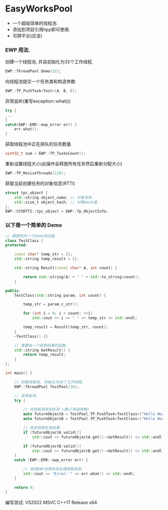 # EasyWorksPool
- 一个超级简单的线程池.
- 添加到项目引用hpp即可使用.
- 可跨平台(应该)

### EWP 用法.
创建一个线程池, 并且初始化为32个工作线程.
```cpp
EWP::ThreadPool Demo(32);
```
向线程池提交一个任务类和构造参数.
```cpp
EWP::TP_PushTask<Test>(A, B, C);
```
异常监听(重写exception::what())
```cpp
try {
...
}
catch(EWP::ERR::ewp_error err) {
    err.what();
}
```
获取线程池中正在排队的任务数量.
```cpp
uint32_t num = EWP::TP_TasksCount();
```
重新设置线程大小(此操作会释放所有任务然后重新分配大小)
```cpp
EWP::TP_ResizeThreads(128);
```
获取当前创建任务的对象信息(RTTI)
```cpp
struct tpc_object {
    std::string object_name; // 对象名称.
    std::size_t object_hash; // 对象Hash值.
};
EWP::SYSRTTI::tpc_object = EWP::Tp_ObjectInfo;
```
### 以下是一个简单的 Demo
```cpp
// 随便写的一个Demo测试类.
class TestClass {
protected:

    const char* temp_str = {};
    std::string temp_result = {};

    std::string Result(const char* A, int count) {

        return std::string(A) + " " + std::to_string(count);
    }

public:
    TestClass(std::string param, int count) {

        temp_str = param.c_str();

        for (int i = 0; i < count; ++i)
            std::cout << i << " " << temp_str << std::endl;

        temp_result = Result(temp_str, count);
    }
    ~TestClass() {}

    // 需要有一个获取结果的函数.
    std::string GetResult() {
        return temp_result;
    }
};

int main() {

    // 创建线程池, 初始化为16个工作线程.
    EWP::ThreadPool TestPool(16);

    // 异常检测.
    try {

        // 向线程池添加任务 <类>(构造参数)
        auto futureObjectA = TestPool.TP_PushTask<TestClass>("Hello World!", 2);
        auto futureObjectB = TestPool.TP_PushTask<TestClass>("Hello World!", 2);

        // 异步获取任务结果.
        if (futureObjectA.valid())
            std::cout << futureObjectA.get()->GetResult() << std::endl;

        if (futureObjectB.valid())
            std::cout << futureObjectB.get()->GetResult() << std::endl;
    }
    catch (EWP::ERR::ewp_error err) {

        // 使用EWP自带异常处理获取异常.
        std::cout << "Error: " << err.what() << std::endl;
    }

    return 0;
}
```
编写测试: VS2022 MSVC C++17 Release x64
